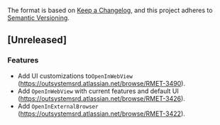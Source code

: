 The format is based on [Keep a Changelog](https://keepachangelog.com/en/1.0.0/),
and this project adheres to [Semantic Versioning](https://semver.org/spec/v2.0.0.html).

## [Unreleased]

### Features

- Add UI customizations to`OpenInWebView` (https://outsystemsrd.atlassian.net/browse/RMET-3490).
- Add `OpenInWebView` with current features and default
  UI (https://outsystemsrd.atlassian.net/browse/RMET-3426).
- Add `OpenInExternalBrowser` (https://outsystemsrd.atlassian.net/browse/RMET-3422).